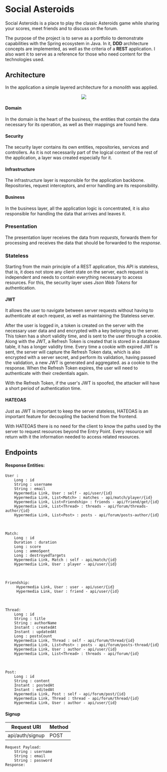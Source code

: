 # Social Asteroids

Social Asteroids is a place to play the classic Asteroids game while sharing your scores, meet friends and to discuss on the forum.

The purpose of the project is to serve as a portfolio to demonstrate capabilities with the Spring ecosystem in Java. In it, **DDD** architecture concepts are implemented, as well as the criteria of a **REST** application. I also want it to serve as a reference for those who need content for the technologies used.


## Architecture

In the application a simple layered architecture for a *monolith* was applied.
<div align = "center">
<img src="https://raw.githubusercontent.com/nelsondrp/social-asteroids-backend/main/diagram.svg">
</div>
 
 #### Domain
In the domain is the heart of the business, the entities that contain the data necessary for its operation, as well as their mappings are found here.

#### Security
The security layer contains its own entities, repositories, services and controllers. As it is not necessarily part of the logical context of the rest of the application, a layer was created especially for it.

#### Infrastructure
The infrastructure layer is responsible for the application backbone. Repositories, request interceptors, and error handling are its responsibility.

#### Business
In the business layer, all the application logic is concentrated, it is also responsible for handling the data that arrives and leaves it.

### Presentation
The presentation layer receives the data from *requests*, forwards them for processing and receives the data that should be forwarded to the *response*.
<br>
### Stateless
Starting from the main principle of a REST application, this API is stateless, that is, it does not store any client state on the server, each request is independent and needs to contain everything necessary to access resources. For this, the security layer uses *Json Web Tokens* for authentication.

#### JWT
It allows the user to navigate between server requests without having to authenticate at each request, as well as maintaining the Stateless server.

After the user is logged in, a token is created on the server with the necessary user data and and encrypted with a key belonging to the server. This token has a short validity time, and is sent to the user through a cookie. Along with the JWT, a Refresh Token is created that is stored in a database table, it has a longer validity time. Every time a cookie with expired JWT is sent, the server will capture the Refresh Token data, which is also encrypted with a server secret, and perform its validation, having passed the validation, a new JWT is generated and aggregated. as a cookie to the response. When the Refresh Token expires, the user will need to authenticate with their credentials again.

With the Refresh Token, if the user's JWT is spoofed, the attacker will have a short period of authentication time.

#### HATEOAS
Just as JWT is important to keep the server stateless, HATEOAS is an important feature for decoupling the backend from the frontend.

With HATEOAS there is no need for the client to know the paths used by the server to request resources beyond the Entry Point. Every resource will return with it the information needed to access related resources.

## Endpoints
#### Response Entities:

    User :
	    Long : id
	    String : username
	    String : email
	    Hypermedia Link, User : self - api/user/{id}
	    Hypermedia Link, List<Match> : matches - api/match/player/{id}
	    Hypermedia Link, List<Friendship> : friends - api/friend/get/{id}
	    Hypermedia Link, List<Thread> : threads - api/forum/threads-author/{id}
	    Hypermedia Link, List<Post> : posts - api/forum/posts-author/{id}	  
<br>

    Match:
		Long : id
		Duration : duration
		Long : score
		Long : ammoSpent
		Long : destroyedTargets
		Hypermedia Link, Match : self - api/match/{id}
		Hypermedia Link, User : player - api/user/{id}
<br>

    Friendship:
		 Hypermedia Link, User : user - api/user/{id}
		 Hypermedia Link, User : friend - api/user/{id}
<br>

    Thread:
	    Long : id
	    String : title
	    String : authorName
	    Instant : createdAt
	    Instant : updatedAt
	    Long : postsCount
	    Hypermedia Link, Thread : self - api/forum/thread/{id}
	    Hypermedia Link, List<Post> : posts - api/forum/posts-thread/{id}
	    Hypermedia Link, User : author - api/user/{id}
	    Hypermedia Link, List<Thread> : threads - api/forum/{id}
<br>

    Post:
	    Long : id
	    String : content
	    Instant : postedAt
	    Instant : editedAt
	    Hypermedia Link, Post : self - api/forum/post/{id}
	    Hypermedia Link, Thread : thread - api/forum/thread/{id}
	    Hypermedia Link, User : author - api/user/{id}
	    


#### Signup
|Request URI|Method|
|--|--|
|api/auth/signup|POST|

    Request Payload:
    	String : username
    	String : email
    	String : password
    Response:

